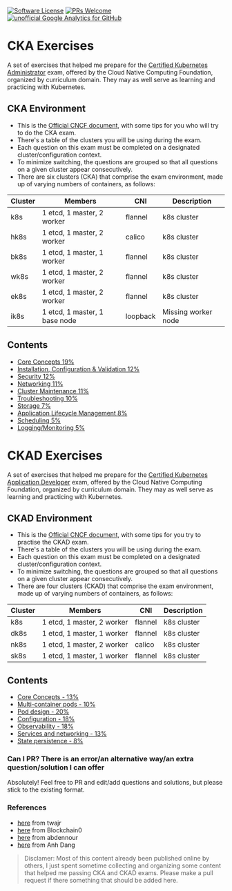 [![Software License](https://img.shields.io/badge/license-MIT-brightgreen.svg?style=flat-square)](LICENSE)
[![PRs Welcome](https://img.shields.io/badge/PRs-welcome-brightgreen.svg?style=flat-square)](http://makeapullrequest.com)
[![unofficial Google Analytics for GitHub](https://gaforgithub.azurewebsites.net/api?repo=CKAD-exercises)](https://github.com/dgkanatsios/gaforgithub)


# CKA Exercises

A set of exercises that helped me prepare for the [Certified Kubernetes Administrator](https://www.cncf.io/certification/cka/) exam, offered by the Cloud Native Computing Foundation, organized by curriculum domain. They may as well serve as learning and practicing with Kubernetes.

## CKA Environment
- This is the [Official CNCF document](https://www.cncf.io/certification/tips), with some tips for you who will try to do the CKA exam.
- There's a table of the clusters you will be using during the exam.
- Each question on this exam must be completed on a designated cluster/configuration context.
- To minimize switching, the questions are grouped so that all questions on a given cluster appear consecutively.
- There are six clusters (CKA) that comprise the exam environment, made up of varying numbers of containers, as follows:


Cluster | Members | CNI | Description
--- | --- | --- | ---
k8s | 1 etcd, 1 master, 2 worker | flannel | k8s cluster |
hk8s | 1 etcd, 1 master, 2 worker | calico | k8s cluster |
bk8s | 1 etcd, 1 master, 1 worker | flannel | k8s cluster |
wk8s | 1 etcd, 1 master, 2 worker | flannel | k8s cluster |
ek8s | 1 etcd, 1 master, 2 worker | flannel | k8s cluster |
ik8s | 1 etcd, 1 master, 1 base node | loopback | Missing worker node

## Contents
- [Core Concepts 19%](CKA/a.core_concepts.md)
- [Installation, Configuration & Validation 12%](CKA/b.installation_configuration_and_validation.md)
- [Security 12%](CKA/c.security.md)
- [Networking 11%](CKA/d.networking.md)
- [Cluster Maintenance 11%](CKA/e.cluster_maintainance.md)
- [Troubleshooting 10%](CKA/f.troubleshooting.md)
- [Storage 7%](CKA/g.security.md)
- [Application Lifecycle Management 8%](CKA/h.application_lifecycle_management.md)
- [Scheduling 5%](CKA/i.scheduling.md)
- [Logging/Monitoring 5%](CKA/j.logging_monitoring.md)


# CKAD Exercises 

A set of exercises that helped me prepare for the [Certified Kubernetes Application Developer](https://www.cncf.io/certification/ckad/) exam, offered by the Cloud Native Computing Foundation, organized by curriculum domain. They may as well serve as learning and practicing with Kubernetes.

## CKAD Environment
- This is the [Official CNCF document](https://www.cncf.io/certification/tips), with some tips for you try to practise the CKAD exam.
- There's a table of the clusters you will be using during the exam.
- Each question on this exam must be completed on a designated cluster/configuration context.
- To minimize switching, the questions are grouped so that all questions on a given cluster appear consecutively.
- There are four clusters (CKAD) that comprise the exam environment, made up of varying numbers of containers, as follows:


Cluster | Members | CNI | Description
--- | --- | --- | ---
k8s | 1 etcd, 1 master, 2 worker | flannel | k8s cluster |
dk8s | 1 etcd, 1 master, 1 worker | flannel | k8s cluster |
nk8s | 1 etcd, 1 master, 2 worker | calico | k8s cluster |
sk8s | 1 etcd, 1 master, 1 worker | flannel | k8s cluster |

## Contents

- [Core Concepts - 13%](CKAD/a.core_concepts.md)
- [Multi-container pods - 10%](CKAD/b.multi_container_pods.md)
- [Pod design - 20%](CKAD/c.pod_design.md)
- [Configuration - 18%](CKAD/d.configuration.md)
- [Observability - 18%](CKAD/e.observability.md)
- [Services and networking - 13%](CKAD/f.services.md)
- [State persistence - 8%](CKAD/g.state.md)

### Can I PR? There is an error/an alternative way/an extra question/solution I can offer

Absolutely! Feel free to PR and edit/add questions and solutions, but please stick to the existing format.

### References
- [here](https://github.com/twajr/ckad-prep-notes) from twajr
- [here](https://www.reddit.com/r/kubernetes/comments/9uydc1/passed_the_ckad_special_thanks_to_the_linux/) from Blockchain0
- [here](https://medium.com/devopslinks/my-story-towards-cka-ckad-and-some-tips-daf495e711a9) from abdennour
- [here](https://medium.com/chotot-techblog/tips-tricks-to-pass-certified-kubernetes-application-developer-ckad-exam-67c9e1b32e6e) from Anh Dang

> Disclamer: Most of this content already been published online by others, I just spent sometime collecting and organizing some content that helped me passing CKA and CKAD exams. Please make a pull request if there something that should be added here.

